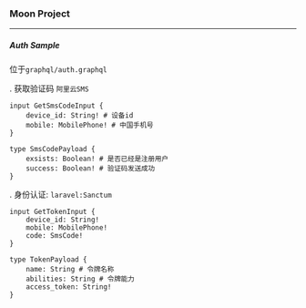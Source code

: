 ### Moon Project

---

##### Auth Sample
位于`graphql/auth.graphql`

. 获取验证码 `阿里云SMS`
```
input GetSmsCodeInput {
    device_id: String! # 设备id
    mobile: MobilePhone! # 中国手机号
}

type SmsCodePayload {
    exsists: Boolean! # 是否已经是注册用户
    success: Boolean! # 验证码发送成功
}
```
. 身份认证: `laravel:Sanctum`
```
input GetTokenInput {
    device_id: String!
    mobile: MobilePhone!
    code: SmsCode!
}

type TokenPayload {
    name: String # 令牌名称
    abilities: String # 令牌能力
    access_token: String! 
}
```
